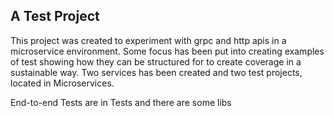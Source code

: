 ## A Test Project
This project was created to experiment with grpc and http apis in a microservice environment. 
Some focus has been put into creating examples of test showing how they can be structured for to create coverage in a sustainable way.
Two services has been created and two test projects, located in Microservices.

End-to-end Tests are in Tests and there are some libs

